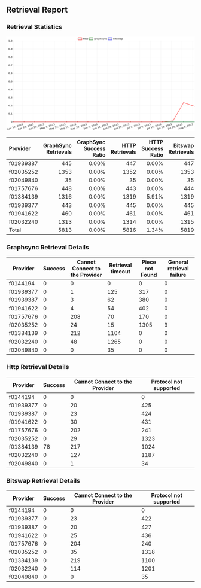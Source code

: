 ## Retrieval Report
### Retrieval Statistics
<img src="https://raw.githubusercontent.com/data-preservation-programs/filplus-checker-assets/main/filecoin-project/filecoin-plus-large-datasets/issues/1362/1691426087790.png"/>

| Provider  | GraphSync Retrievals | GraphSync Success Ratio | HTTP Retrievals | HTTP Success Ratio | Bitswap Retrievals | Bitswap Success Ratio |
| :-------- | -------------------: | ----------------------: | --------------: | -----------------: | -----------------: | --------------------: |
| f01939387 |                  445 |                   0.00% |             447 |              0.00% |                447 |                 0.00% |
| f02035252 |                 1353 |                   0.00% |            1352 |              0.00% |               1353 |                 0.00% |
| f02049840 |                   35 |                   0.00% |              35 |              0.00% |                 35 |                 0.00% |
| f01757676 |                  448 |                   0.00% |             443 |              0.00% |                444 |                 0.00% |
| f01384139 |                 1316 |                   0.00% |            1319 |              5.91% |               1319 |                 0.00% |
| f01939377 |                  443 |                   0.00% |             445 |              0.00% |                445 |                 0.00% |
| f01941622 |                  460 |                   0.00% |             461 |              0.00% |                461 |                 0.00% |
| f02032240 |                 1313 |                   0.00% |            1314 |              0.00% |               1315 |                 0.00% |
| Total     |                 5813 |                   0.00% |            5816 |              1.34% |               5819 |                 0.00% |

### Graphsync Retrieval Details
| Provider  | Success | Cannot Connect to the Provider | Retrieval timeout | Piece not Found | General retrieval failure |
| --------- | ------- | ------------------------------ | ----------------- | --------------- | ------------------------- |
| f0144194  | 0       | 0                              | 0                 | 0               | 0                         |
| f01939377 | 0       | 1                              | 125               | 317             | 0                         |
| f01939387 | 0       | 3                              | 62                | 380             | 0                         |
| f01941622 | 0       | 4                              | 54                | 402             | 0                         |
| f01757676 | 0       | 208                            | 70                | 170             | 0                         |
| f02035252 | 0       | 24                             | 15                | 1305            | 9                         |
| f01384139 | 0       | 212                            | 1104              | 0               | 0                         |
| f02032240 | 0       | 48                             | 1265              | 0               | 0                         |
| f02049840 | 0       | 0                              | 35                | 0               | 0                         |

### Http Retrieval Details
| Provider  | Success | Cannot Connect to the Provider | Protocol not supported |
| --------- | ------- | ------------------------------ | ---------------------- |
| f0144194  | 0       | 0                              | 0                      |
| f01939377 | 0       | 20                             | 425                    |
| f01939387 | 0       | 23                             | 424                    |
| f01941622 | 0       | 30                             | 431                    |
| f01757676 | 0       | 202                            | 241                    |
| f02035252 | 0       | 29                             | 1323                   |
| f01384139 | 78      | 217                            | 1024                   |
| f02032240 | 0       | 127                            | 1187                   |
| f02049840 | 0       | 1                              | 34                     |

### Bitswap Retrieval Details
| Provider  | Success | Cannot Connect to the Provider | Protocol not supported |
| --------- | ------- | ------------------------------ | ---------------------- |
| f0144194  | 0       | 0                              | 0                      |
| f01939377 | 0       | 23                             | 422                    |
| f01939387 | 0       | 20                             | 427                    |
| f01941622 | 0       | 25                             | 436                    |
| f01757676 | 0       | 204                            | 240                    |
| f02035252 | 0       | 35                             | 1318                   |
| f01384139 | 0       | 219                            | 1100                   |
| f02032240 | 0       | 114                            | 1201                   |
| f02049840 | 0       | 0                              | 35                     |
